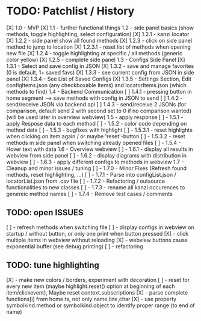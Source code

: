 # TODO: Patchlist / History

[X] 1.0 - MVP
[X] 1.1 - further functional things
1.2 - side panel basics (show methods, toggle highlighting, select configuration)
[X] 1.2.1 - kanzi locator
[X] 1.2.2 - side panel show all found methods
[X] 1.2.3 - click on side panel method to jump to location
    [X] 1.2.3.1 - reset list of methods when opening new file
[X] 1.2.4 - toggle highlighting at specific / all methods (generic color yellow)
[X] 1.2.5 - complete side panel
1.3 - Configs Side Panel
[X] 1.3.1 - Select and save config in JSON
[X] 1.3.2 - save and manage favorites (0 is default, 1+ saved favs)
[X] 1.3.3 - see current config from JSON in side panel
[X] 1.3.4 - See List of Saved Configs
[X] 1.3.5 - Settings Section, Edit configItems.json (any checkboxable Items) and locatorItems.json (which methods to find)
1.4 - Backend Communication
[ ] 1.4.1 - pressing button in home segment --> save methods with config in JSON to send
[ ] 1.4.2 - send/receive JSON via backend api
[ ] 1.4.3 - send/receive 2 JSONs (for comparison, default send 2 with second set to 0 if no comparison wanted)
            (will be used later in overview webview)
1.5 - apply response
[ ] - 1.5.1 - apply Respose data to each method
[ ] - 1.5.2 - color code depending on method data
[ ] - 1.5.3 - bugfixes with highlight
    [ ] - 1.5.3.1 - reset highlights when clicking on item again / or maybe 'reset'-button
    [ ] - 1.5.3.2 - reset methods in side panel when switching already opened files
[ ] - 1.5.4 - Hover text with data
1.6 - Overview webview
[ ] - 1.6.1 - display all results in webview from side panel
[ ] - 1.6.2 - display diagrams with distribution in webview
[ ] - 1.6.3 - apply different configs to methods in webview
1.7 - Cleanup and minor issues / tuning
[ ] - 1.7.0 - Minor Fixes (Refresh found methods, reset highlighting, ...)
[ ] - 1.7.1 - Parse into configList.json / locatorList.json from .csv file
[ ] - 1.7.2 - Refactoring / outsource functionalities to new classes
[ ] - 1.7.3 - rename all kanzi occurences to genereic method names
[ ] - 1.7.4 - Remove test cases / comments

## TODO: open ISSUES

[ ] - refresh methods when switching file
[ ] - display configs in webview on startup / without button, or only one print when button pressed
[X] - click multiple items in webview without reloading
[X] - webview buttons cause exponential buffer (see debug printing)
[ ] - refactoring

## TODO: tune highlighting

[X] - make new colors / borders, experiment with decoration
[ ] - reset for every new item (maybe highlight.reset() option at beginning of each item/clickevent), Maybe reset context.subscriptions
[X] - parse complete functions[i] from home.ts, not only name,line,char
[X] - use property symbolkind.method or symbolkind.object to identify proper range (to end of name) 
